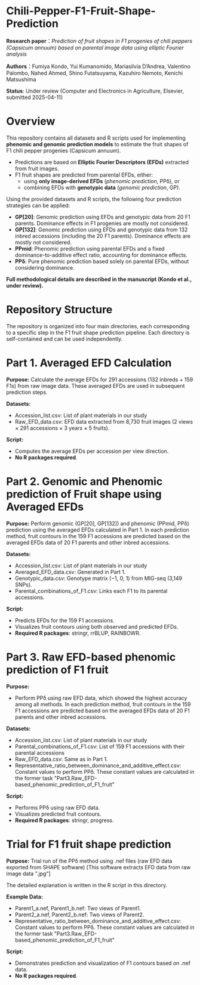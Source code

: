 # Chili-Pepper-F1-Fruit-Shape-Prediction
**Research paper**：*Prediction of fruit shapes in F1 progenies of chili peppers (Capsicum annuum) based on parental image data using elliptic Fourier analysis*

**Authors**：Fumiya Kondo, Yui Kumanomido, Mariasilvia D’Andrea, Valentino Palombo, Nahed Ahmed, Shino Futatsuyama, Kazuhiro Nemoto, Kenichi Matsushima

**Status**: Under review (Computer and Electronics in Agriculture, Elsevier, submitted 2025-04-11)

# Overview
This repository contains all datasets and R scripts used for implementing **phenomic and genomic prediction models** to estimate the fruit shapes of F1 chili pepper progenies (Capsicum annuum).

* Predictions are based on **Elliptic Fourier Descriptors (EFDs)** extracted from fruit images.
* F1 fruit shapes are predicted from parental EFDs, either:
    * using **only image-derived EFDs** (*phenomic prediction*, PPδ), or
    * combining EFDs with **genotypic data** (*genomic prediction*, GP).

Using the provided datasets and R scripts, the following four prediction strategies can be applied:

* **GP[20]**: Genomic prediction using EFDs and genotypic data from 20 F1 parents. Dominance effects in F1 progenies are mostly not considered.
* **GP[132]**: Genomic prediction using EFDs and genotypic data from 132 inbred accessions (including the 20 F1 parents). Dominance effects are mostly not considered.
* **PPmid**: Phenomic prediction using parental EFDs and a fixed dominance-to-additive effect ratio, accounting for dominance effects.
* **PPδ**: Pure phenomic prediction based solely on parental EFDs, without considering dominance.

**Full methodological details are described in the manuscript (Kondo et al., under review).**

# Repository Structure
The repository is organized into four main directories, each corresponding to a specific step in the F1 fruit shape prediction pipeline. Each directory is self-contained and can be used independently.

# Part 1. Averaged EFD Calculation
**Purpose:** 
Calculate the average EFDs for 291 accessions (132 inbreds + 159 F1s) from raw image data. These averaged EFDs are used in subsequent prediction steps.

**Datasets:**
* Accession_list.csv: List of plant materials in our study
* Raw_EFD_data.csv: EFD data extracted from 8,730 fruit images (2 views × 291 accessions × 3 years × 5 fruits).

**Script:**
* Computes the average EFDs per accession per view direction.
* **No R packages required**.

# Part 2. Genomic and Phenomic prediction of Fruit shape using Averaged EFDs
**Purpose:** 
Perform genomic (GP[20], GP[132]) and phenomic (PPmid, PPδ) prediction using the averaged EFDs calculated in Part 1.
In each prediction method, fruit contours in the 159 F1 accessions are predicted based on the averaged EFDs data of 20 F1 parents and other inbred accessions.

**Datasets:**
* Accession_list.csv: List of plant materials in our study
* Averaged_EFD_data.csv: Generated in Part 1.
* Genotypic_data.csv: Genotype matrix (−1, 0, 1) from MIG-seq (3,149 SNPs).
* Parental_combinations_of_F1.csv: Links each F1 to its parental accessions.

**Script:**
* Predicts EFDs for the 159 F1 accessions.
* Visualizes fruit contours using both observed and predicted EFDs.
* **Required R packages**: stringr, rrBLUP, RAINBOWR.

# Part 3. Raw EFD-based phenomic prediction of F1 fruit
**Purpose:**
* Perform PPδ using raw EFD data, which showed the highest accuracy among all methods.
In each prediction method, fruit contours in the 159 F1 accessions are predicted based on the averaged EFDs data of 20 F1 parents and other inbred accessions.

**Datasets:**
* Accession_list.csv: List of plant materials in our study
* Parental_combinations_of_F1.csv: List of 159 F1 accessions with their parental accessions
* Raw_EFD_data.csv: Same as in Part 1.
* Representative_ratio_between_dominance_and_additive_effect.csv: Constant values to perform PPδ. These constant values are calculated in the former task "Part3.Raw_EFD-based_phenomic_prediction_of_F1_fruit"

**Script:**
* Performs PPδ using raw EFD data.
* Visualizes predicted fruit contours.
* **Required R packages**: stringr, progress. 

# Trial for F1 fruit shape prediction
**Purpose:**
Trial run of the PPδ method using .nef files (raw EFD data exported from SHAPE software)
[This software extracts EFD data from raw image data ".jpg"]

The detailed explanation is written in the R script in this directory.

**Example Data:**
* Parent1_a.nef, Parent1_b.nef: Two views of Parent1.
* Parent2_a.nef, Parent2_b.nef: Two views of Parent2.
* Representative_ratio_between_dominance_and_additive_effect.csv: Constant values to perform PPδ. These constant values are calculated in the former task "Part3.Raw_EFD-based_phenomic_prediction_of_F1_fruit"

**Script:**
* Demonstrates prediction and visualization of F1 contours based on .nef data.
* **No R packages required**.
